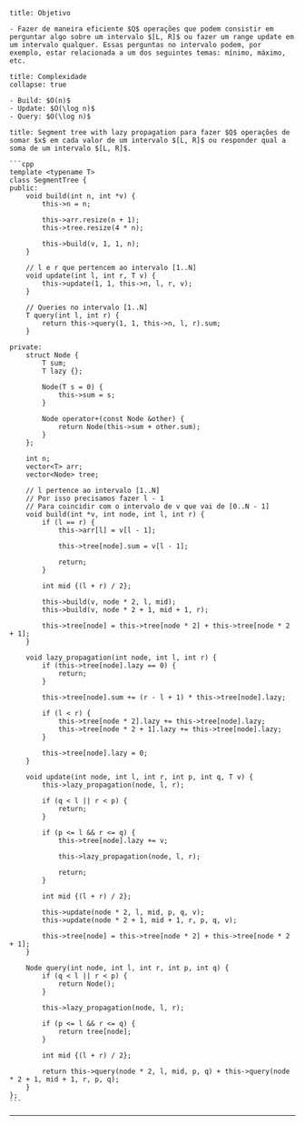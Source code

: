 ```ad-info
title: Objetivo

- Fazer de maneira eficiente $Q$ operações que podem consistir em perguntar algo sobre um intervalo $[L, R]$ ou fazer um range update em um intervalo qualquer. Essas perguntas no intervalo podem, por exemplo, estar relacionada a um dos seguintes temas: mínimo, máximo, etc.
```

```ad-note
title: Complexidade
collapse: true

- Build: $O(n)$
- Update: $O(\log n)$
- Query: $O(\log n)$
```

`````ad-example
title: Segment tree with lazy propagation para fazer $Q$ operações de somar $x$ em cada valor de um intervalo $[L, R]$ ou responder qual a soma de um intervalo $[L, R]$.

```cpp
template <typename T>
class SegmentTree {
public:
    void build(int n, int *v) {
        this->n = n;

        this->arr.resize(n + 1);
        this->tree.resize(4 * n);

        this->build(v, 1, 1, n);
    }

    // l e r que pertencem ao intervalo [1..N]
    void update(int l, int r, T v) {
        this->update(1, 1, this->n, l, r, v);
    }

    // Queries no intervalo [1..N]
    T query(int l, int r) {
        return this->query(1, 1, this->n, l, r).sum;
    }

private:
    struct Node {
        T sum;
        T lazy {};

        Node(T s = 0) {
            this->sum = s;
        }

        Node operator+(const Node &other) {
            return Node(this->sum + other.sum);
        }
    };

    int n;
    vector<T> arr;
    vector<Node> tree;

    // l pertence ao intervalo [1..N]
    // Por isso precisamos fazer l - 1
    // Para coincidir com o intervalo de v que vai de [0..N - 1]
    void build(int *v, int node, int l, int r) {
        if (l == r) {
            this->arr[l] = v[l - 1];

            this->tree[node].sum = v[l - 1];

            return;
        }

        int mid {(l + r) / 2};

        this->build(v, node * 2, l, mid);
        this->build(v, node * 2 + 1, mid + 1, r);

        this->tree[node] = this->tree[node * 2] + this->tree[node * 2 + 1];
    }

    void lazy_propagation(int node, int l, int r) {
        if (this->tree[node].lazy == 0) {
            return;
        }

        this->tree[node].sum += (r - l + 1) * this->tree[node].lazy;

        if (l < r) {
            this->tree[node * 2].lazy += this->tree[node].lazy;
            this->tree[node * 2 + 1].lazy += this->tree[node].lazy;
        }

        this->tree[node].lazy = 0;
    }

    void update(int node, int l, int r, int p, int q, T v) {
        this->lazy_propagation(node, l, r);

        if (q < l || r < p) {
            return;
        }

        if (p <= l && r <= q) {
            this->tree[node].lazy += v;

            this->lazy_propagation(node, l, r);

            return;
        }

        int mid {(l + r) / 2};

        this->update(node * 2, l, mid, p, q, v);
        this->update(node * 2 + 1, mid + 1, r, p, q, v);

        this->tree[node] = this->tree[node * 2] + this->tree[node * 2 + 1];
    }

    Node query(int node, int l, int r, int p, int q) {
        if (q < l || r < p) {
            return Node();
        }

        this->lazy_propagation(node, l, r);
        
        if (p <= l && r <= q) {
            return tree[node];
        }

        int mid {(l + r) / 2};

        return this->query(node * 2, l, mid, p, q) + this->query(node * 2 + 1, mid + 1, r, p, q);
    }
};
```
`````

---
